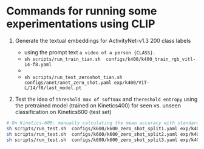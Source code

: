 
# Commands for running some experimentations using CLIP

1. Generate the textual embeddings for ActivityNet-v1.3 200 class labels
   * using the prompt text `a video of a person {CLASS}.`
   * `sh scripts/run_train_tian.sh  configs/k400/k400_train_rgb_vitl-14-f8.yaml`
   * 
   * `sh scripts/run_test_zeroshot_tian.sh  configs/anet/anet_zero_shot.yaml exp/k400/ViT-L/14/f8/last_model.pt`


2. Test the idea of `threshold max of softmax` and `thereshold entropy` using the pretrained model (trained on Kinetics400) for seen vs. unseen classification on Kinetics600 (test set)


```sh
# On Kinetics-600: manually calculating the mean accuracy with standard deviation of three splits.
sh scripts/run_test.sh  configs/k600/k600_zero_shot_split1.yaml exp/k400/ViT-L/14/f8/last_model.pt
sh scripts/run_test.sh  configs/k600/k600_zero_shot_split2.yaml exp/k400/ViT-L/14/f8/last_model.pt
sh scripts/run_test.sh  configs/k600/k600_zero_shot_split3.yaml exp/k400/ViT-L/14/f8/last_model.pt
```